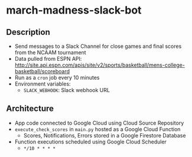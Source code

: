 # march-madness-slack-bot

## Description
- Send messages to a Slack Channel for close games and final scores from the NCAAM tournament
- Data pulled from ESPN API: http://site.api.espn.com/apis/site/v2/sports/basketball/mens-college-basketball/scoreboard
- Run as a `cron` job every 10 minutes
- Environment variables:
    - `SLACK_WEBHOOK`: Slack webhook URL

## Architecture
- App code connected to Google Cloud using Cloud Source Repository
- `execute_check_scores` in `main.py` hosted as a Google Cloud Function
    - Scores, Notifications, Errors stored in a Google Firestore Database
- Function executions scheduled using Google Cloud Scheduler
    - `*/10 * * * *`

